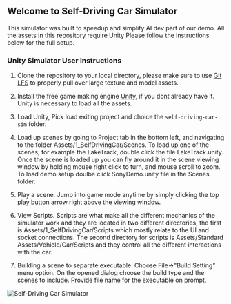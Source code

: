## Welcome to Self-Driving Car Simulator

This simulator was built to speedup and simplify AI dev part of our demo.
All the assets in this repository require Unity
Please follow the instructions below for the full setup.

### Unity Simulator User Instructions

1. Clone the repository to your local directory, please make sure to use
[Git LFS](https://git-lfs.github.com) to properly pull over large texture and model assets.

2. Install the free game making engine [Unity](https://unity3d.com), if you dont already have it. Unity is necessary to load all the assets.

3. Load Unity, Pick load exiting project and choice the `self-driving-car-sim` folder.

4. Load up scenes by going to Project tab in the bottom left, and navigating to
the folder Assets/1_SelfDrivingCar/Scenes. To load up one of the scenes,
for example the LakeTrack, double click the file LakeTrack.unity.
Once the scene is loaded up you can fly around it in the scene viewing window
by holding mouse right click to turn, and mouse scroll to zoom. To load demo setup
doulbe click SonyDemo.unity file in the Scenes folder.

5. Play a scene. Jump into game mode anytime by simply clicking the top play
button arrow right above the viewing window.

6. View Scripts. Scripts are what make all the different mechanics of the
simulator work and they are located in two different directories,
the first is Assets/1_SelfDrivingCar/Scripts which mostly relate to the UI
and socket connections. The second directory for scripts is
Assets/Standard Assets/Vehicle/Car/Scripts and they control all the different
interactions with the car.

7. Building a scene to separate executable: Choose File->"Build Setting" menu
option. On the opened dialog choose the build type and the scenes to include.
Provide file name for the executable on prompt.

![Self-Driving Car Simulator](./sim_image.png)
